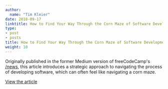 ```yaml
---
author:
  name: "Tim Kleier"
date: 2018-09-17
linktitle: How to Find Your Way Through the Corn Maze of Software Development
type:
- post
- posts
title: How to Find Your Way Through the Corn Maze of Software Development
weight: 10
---
```


Originally published in the former Medium version of freeCodeCamp's [/news](https://www.freecodecamp.org/news), this article introduces a strategic approach to navigating the process of developing software, which can often feel like navigating a corn maze.

[View the article](https://medium.com/free-code-camp/finding-your-way-through-the-corn-maze-of-software-development-7bf69c0e7fee)
